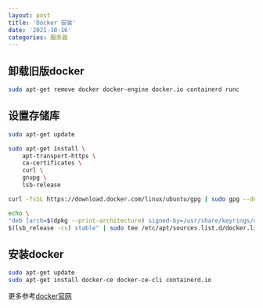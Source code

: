 ```yaml
---
layout: post
title: 'Docker 安装'
date: '2021-10-16'
categories: 服务器
---
```


## 卸载旧版docker

``` sh
sudo apt-get remove docker docker-engine docker.io containerd runc
```

## 设置存储库

``` sh
sudo apt-get update

sudo apt-get install \
    apt-transport-https \
    ca-certificates \
    curl \
    gnupg \
    lsb-release

curl -fsSL https://download.docker.com/linux/ubuntu/gpg | sudo gpg --dearmor -o /usr/share/keyrings/docker-archive-keyring.gpg

echo \
"deb [arch=$(dpkg --print-architecture) signed-by=/usr/share/keyrings/docker-archive-keyring.gpg] https://download.docker.com/linux/ubuntu \
$(lsb_release -cs) stable" | sudo tee /etc/apt/sources.list.d/docker.list > /dev/null
```

## 安装docker

``` sh
sudo apt-get update
sudo apt-get install docker-ce docker-ce-cli containerd.io
```

更多参考[docker官网](https://docs.docker.com/engine/install/ubuntu/)
